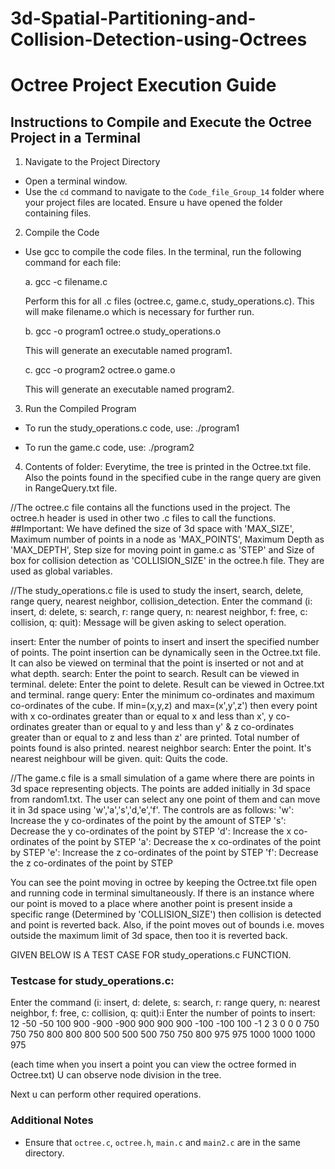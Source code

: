 # 3d-Spatial-Partitioning-and-Collision-Detection-using-Octrees

# Octree Project Execution Guide

## Instructions to Compile and Execute the Octree Project in a Terminal

1. Navigate to the Project Directory
- Open a terminal window.
- Use the `cd` command to navigate to the `Code_file_Group_14` folder where your project files are located. Ensure u have opened the folder containing files.

2. Compile the Code
- Use gcc to compile the code files. In the terminal, run the following command for each file:

  a. gcc -c filename.c

  Perform this for all .c files (octree.c, game.c, study_operations.c). This will make filename.o which is necessary for further run.

  b. gcc -o program1 octree.o study_operations.o

  This will generate an executable named program1.

  c. gcc -o program2 octree.o game.o

  This will generate an executable named program2.

3. Run the Compiled Program
- To run the study_operations.c code, use:
./program1

- To run the game.c code, use:
./program2

4. Contents of folder:
Everytime, the tree is printed in the Octree.txt file. Also the points found in the specified cube in the range query are given in RangeQuery.txt file. 

//The octree.c file contains all the functions used in the project. The octree.h header is used in other two .c files to call the functions.
	##Important: We have defined the size of 3d space with 'MAX_SIZE', Maximum number of points in a node as 'MAX_POINTS', Maximum Depth as 'MAX_DEPTH', Step size for moving point in game.c as 'STEP' and Size of box for collision detection as 'COLLISION_SIZE' in the octree.h file. They are used as global variables. 


//The study_operations.c file is used to study the insert, search, delete, range query, nearest neighbor, collision_detection.
Enter the command (i: insert, d: delete, s: search, r: range query, n: nearest neighbor, f: free, c: collision, q: quit):
Message will be given asking to select operation.

insert:
	Enter the number of points to insert and insert the specified number of points.
	The point insertion can be dynamically seen in the Octree.txt file. It can also be viewed on terminal that the point is inserted or not and at what depth.
search:
	Enter the point to search. Result can be viewed in terminal.
delete: 
	Enter the point to delete. Result can be viewed in Octree.txt and terminal.
range query: 
	Enter the minimum co-ordinates and maximum co-ordinates of the cube.
	If min=(x,y,z) and max=(x',y',z') then every point with x co-ordinates greater than or equal to x and less than x', y co-ordinates greater than or equal to y and less than y' 
	& z co-ordinates greater than or equal to z and less than z' are printed. Total number of points found is also printed.
nearest neighbor search:
	Enter the point. It's nearest neighbour will be given.
quit: 
	Quits the code.


//The game.c file is a small simulation of a game where there are points in 3d space representing objects. The points are added initially in 3d space from random1.txt.
The user can select any one point of them and can move it in 3d space using 'w','a','s','d,'e','f'.
The controls are as follows:
'w': Increase the y co-ordinates of the point by the amount of STEP
's': Decrease the y co-ordinates of the point by STEP
'd': Increase the x co-ordinates of the point by STEP
'a': Decrease the x co-ordinates of the point by STEP
'e': Increase the z co-ordinates of the point by STEP
'f': Decrease the z co-ordinates of the point by STEP

You can see the point moving in octree by keeping the Octree.txt file open and running code in terminal simultaneously.
If there is an instance where our point is moved to a place where another point is present inside a specific range (Determined by 'COLLISION_SIZE') then collision is detected and point is reverted back.
Also, if the point moves out of bounds i.e. moves outside the maximum limit of 3d space, then too it is reverted back. 


GIVEN BELOW IS A TEST CASE FOR study_operations.c FUNCTION.
### Testcase for study_operations.c: 

Enter the command (i: insert, d: delete, s: search, r: range query, n: nearest neighbor, f: free, c: collision, q: quit):i
Enter the number of points to insert: 12
-50 -50 100
900 -900 -900
900 900 900
-100 -100 100
-1 2 3
0 0 0
750 750 750
800 800 800
500 500 500
750 750 800
975 975 1000
1000 1000 975

(each time when you insert a point you can view the octree formed in Octree.txt)
U can observe node division in the tree.

Next u can perform other required operations.


### Additional Notes
- Ensure that `octree.c`, `octree.h`, `main.c` and `main2.c` are in the same directory.

